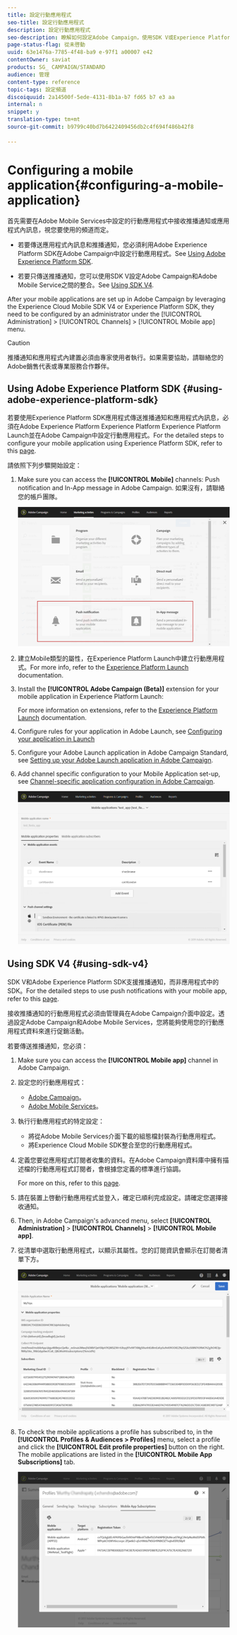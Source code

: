 ```yaml
---
title: 設定行動應用程式
seo-title: 設定行動應用程式
description: 設定行動應用程式
seo-description: 瞭解如何設定Adobe Campaign，使用SDK V或Experience Platform SDK傳送推播通知或應用程式內訊息。
page-status-flag: 從未啓動
uuid: 63e1476a-7785-4f48-ba9 e-97f1 a00007 e42
contentOwner: saviat
products: SG_ CAMPAIGN/STANDARD
audience: 管理
content-type: reference
topic-tags: 設定頻道
discoiquuid: 2a14500f-5ede-4131-8b1a-b7 fd65 b7 e3 aa
internal: n
snippet: y
translation-type: tm+mt
source-git-commit: b9799c40bd7b6422409456db2c4f694f486b42f8

---
```



# Configuring a mobile application{#configuring-a-mobile-application}

首先需要在Adobe Mobile Services中設定的行動應用程式中接收推播通知或應用程式內訊息，視您要使用的頻道而定。

* 若要傳送應用程式內訊息和推播通知，您必須利用Adobe Experience Platform SDK在Adobe Campaign中設定行動應用程式。See [Using Adobe Experience Platform SDK](#using-adobe-experience-platform-sdk).

* 若要只傳送推播通知，您可以使用SDK V設定Adobe Campaign和Adobe Mobile Service之間的整合。See [Using SDK V4](#using-sdk-v4).

After your mobile applications are set up in Adobe Campaign by leveraging the Experience Cloud Mobile SDK V4 or Experience Platform SDK, they need to be configured by an administrator under the [!UICONTROL Administration] &gt; [!UICONTROL Channels] &gt; [!UICONTROL Mobile app] menu.

>[!CAUTION]
>
>推播通知和應用程式內建置必須由專家使用者執行。如果需要協助，請聯絡您的Adobe銷售代表或專業服務合作夥伴。

## Using Adobe Experience Platform SDK {#using-adobe-experience-platform-sdk}

若要使用Experience Platform SDK應用程式傳送推播通知和應用程式內訊息，必須在Adobe Experience Platform Experience Platform Experience Platform Launch並在Adobe Campaign中設定行動應用程式。For the detailed steps to configure your mobile application using Experience Platform SDK, refer to this [page](https://helpx.adobe.com/campaign/kb/configuring-app-sdkv4.html).

請依照下列步驟開始設定：

1. Make sure you can access the **[!UICONTROL Mobile]** channels: Push notification and In-App message in Adobe Campaign. 如果沒有，請聯絡您的帳戶團隊。

   ![](assets/launch_1.png)

1. 建立Mobile類型的屬性，在Experience Platform Launch中建立行動應用程式。For more info, refer to the [Experience Platform Launch](https://aep-sdks.gitbook.io/docs/getting-started/create-a-mobile-property#create-a-new-mobile-property) documentation.
1. Install the **[!UICONTROL Adobe Campaign (Beta)]** extension for your mobile application in Experience Platform Launch:

   For more information on extensions, refer to the [Experience Platform Launch](https://aep-sdks.gitbook.io/docs/using-mobile-extensions/adobe-campaign-standard-beta) documentation.

1. Configure rules for your application in Adobe Launch, see [Configuring your application in Launch](https://helpx.adobe.com/campaign/kb/configuring-app-sdk.html#ConfiguringyourapplicationinLaunch)
1. Configure your Adobe Launch application in Adobe Campaign Standard, see [Setting up your Adobe Launch application in Adobe Campaign](https://helpx.adobe.com/campaign/kb/configuring-app-sdk.html#SettingupyourAdobeLaunchapplicationinAdobeCampaign).
1. Add channel specific configuration to your Mobile Application set-up, see [Channel-specific application configuration in Adobe Campaign](https://helpx.adobe.com/campaign/kb/configuring-app-sdk.html#ChannelspecificapplicationconfigurationinAdobeCampaign).

   ![](assets/launch_2.png)

## Using SDK V4 {#using-sdk-v4}

SDK V和Adobe Experience Platform SDK支援推播通知，而非應用程式中的SDK。For the detailed steps to use push notifications with your mobile app, refer to this [page](https://helpx.adobe.com/campaign/kb/configuring-app-sdkv4.html).

接收推播通知的行動應用程式必須由管理員在Adobe Campaign介面中設定。透過設定Adobe Campaign和Adobe Mobile Services，您將能夠使用您的行動應用程式資料來進行促銷活動。

若要傳送推播通知，您必須：

1. Make sure you can access the **[!UICONTROL Mobile app]** channel in Adobe Campaign.
1. 設定您的行動應用程式：

   * [Adobe Campaign](https://helpx.adobe.com/campaign/kb/configuring-app-sdkv4.html#SettingupamobileapplicationinAdobeCampaign)。
   * [Adobe Mobile Services](https://helpx.adobe.com/campaign/kb/configuring-app-sdkv4.html#ConfiguringamobileapplicationinAdobeMobileServices)。

1. 執行行動應用程式的特定設定：

   * 將從Adobe Mobile Services介面下載的組態檔封裝為行動應用程式。
   * 將Experience Cloud Mobile SDK整合至您的行動應用程式。

1. 定義您要從應用程式訂閱者收集的資料。在Adobe Campaign資料庫中擁有描述檔的行動應用程式訂閱者，會根據您定義的標準進行協調。

   For more on this, refer to this [page](https://helpx.adobe.com/campaign/kb/configuring-app-sdkv4.html#Collectingsubscribersdatafromamobileapplication).

1. 請在裝置上啓動行動應用程式並登入，確定已順利完成設定。請確定您選擇接收通知。
1. Then, in Adobe Campaign's advanced menu, select **[!UICONTROL Administration]** &gt; **[!UICONTROL Channels]** &gt; **[!UICONTROL Mobile app]**.
1. 從清單中選取行動應用程式，以顯示其屬性。您的訂閱資訊會顯示在訂閱者清單下方。

   ![](assets/push_notif_mobile_app.png)

1. To check the mobile applications a profile has subscribed to, in the **[!UICONTROL Profiles & Audiences > Profiles]** menu, select a profile and click the **[!UICONTROL Edit profile properties]** button on the right. The mobile applications are listed in the **[!UICONTROL Mobile App Subscriptions]** tab.

   ![](assets/push_notif_subscriptions.png)